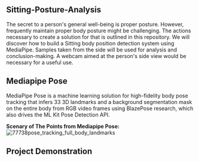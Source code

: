## Sitting-Posture-Analysis
The secret to a person's general well-being is proper posture. However, frequently maintain proper body posture might be challenging. The actions necessary to create a solution for that is outlined in this repository. We will discover how to build a Sitting body position detection system using MediaPipe. Samples taken from the side will be used for analysis and conclusion-making. A webcam aimed at the person's side view would be necessary for a useful use. 

## Mediapipe Pose
MediaPipe Pose is a machine learning solution for high-fidelity body pose tracking that infers 33 3D landmarks and a background segmentation mask on the entire body from RGB video frames using BlazePose research, which also drives the ML Kit Pose Detection API.

**Scenary of The Points from Mediapipe Pose:**
![77738pose_tracking_full_body_landmarks](https://github.com/user-attachments/assets/26d2cb7b-eecb-4cd2-ab91-fe1da617a692)

## Project Demonstration


